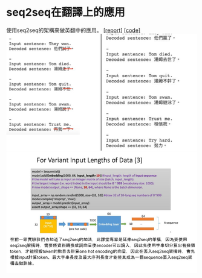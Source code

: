 seq2seq在翻譯上的應用
=========
使用seq2seq的架構來做英翻中的應用。
[[report]](https://github.com/alanhc/DLclass/blob/master/week-17/week17.pdf)
[[code]](https://github.com/alanhc/DLclass/blob/master/week-17/week17.py)
![](https://github.com/alanhc/DLclass/blob/master/week-17/dl%20(1).jpg)
![](https://github.com/alanhc/DLclass/blob/master/week-17/dl%20(2).jpg)
